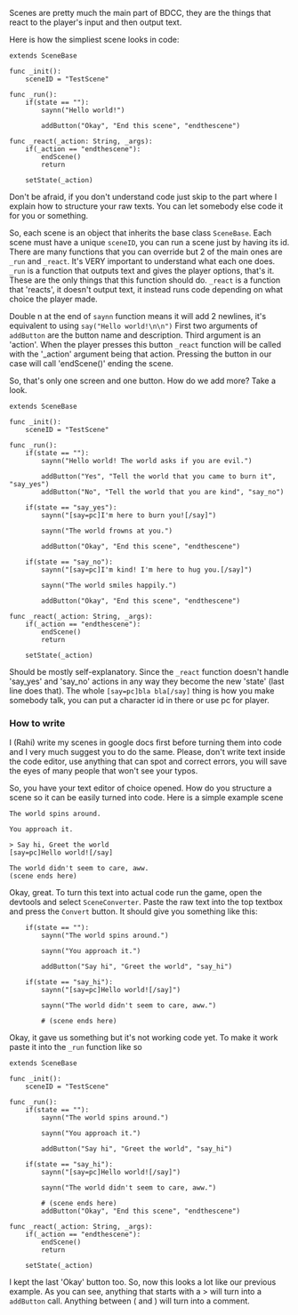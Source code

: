 Scenes are pretty much the main part of BDCC, they are the things that react to the player's input and then output text.

Here is how the simpliest scene looks in code:
```
extends SceneBase

func _init():
	sceneID = "TestScene"

func _run():
	if(state == ""):
		saynn("Hello world!")

		addButton("Okay", "End this scene", "endthescene")

func _react(_action: String, _args):
	if(_action == "endthescene"):
		endScene()
		return

	setState(_action)
```
Don't be afraid, if you don't understand code just skip to the part where I explain how to structure your raw texts. You can let somebody else code it for you or something.

So, each scene is an object that inherits the base class `SceneBase`. Each scene must have a unique `sceneID`, you can run a scene just by having its id. There are many functions that you can override but 2 of the main ones are `_run` and `_react`. It's VERY important to understand what each one does. `_run` is a function that outputs text and gives the player options, that's it. These are the only things that this function should do. `_react` is a function that 'reacts', it doesn't output text, it instead runs code depending on what choice the player made.

Double n at the end of `saynn` function means it will add 2 newlines, it's equivalent to using `say("Hello world!\n\n")`
First two arguments of `addButton` are the button name and description. Third argument is an 'action'. When the player presses this button `_react` function will be called with the '_action' argument being that action. Pressing the button in our case will call 'endScene()' ending the scene.

So, that's only one screen and one button. How do we add more? Take a look.

```
extends SceneBase

func _init():
	sceneID = "TestScene"

func _run():
	if(state == ""):
		saynn("Hello world! The world asks if you are evil.")

		addButton("Yes", "Tell the world that you came to burn it", "say_yes")
		addButton("No", "Tell the world that you are kind", "say_no")
		
	if(state == "say_yes"):
		saynn("[say=pc]I'm here to burn you![/say]")
		
		saynn("The world frowns at you.")

		addButton("Okay", "End this scene", "endthescene")

	if(state == "say_no"):
		saynn("[say=pc]I'm kind! I'm here to hug you.[/say]")
		
		saynn("The world smiles happily.")

		addButton("Okay", "End this scene", "endthescene")

func _react(_action: String, _args):
	if(_action == "endthescene"):
		endScene()
		return

	setState(_action)
```

Should be mostly self-explanatory. Since the `_react` function doesn't handle 'say_yes' and 'say_no' actions in any way they become the new 'state' (last line does that). The whole `[say=pc]bla bla[/say]` thing is how you make somebody talk, you can put a character id in there or use pc for player.


### How to write

I (Rahi) write my scenes in google docs first before turning them into code and I very much suggest you to do the same. Please, don't write text inside the code editor, use anything that can spot and correct errors, you will save the eyes of many people that won't see your typos.

So, you have your text editor of choice opened. How do you structure a scene so it can be easily turned into code. Here is a simple example scene

```
The world spins around.

You approach it.

> Say hi, Greet the world
[say=pc]Hello world![/say]

The world didn't seem to care, aww.
(scene ends here)
```

Okay, great. To turn this text into actual code run the game, open the devtools and select `SceneConverter`. Paste the raw text into the top textbox and press the `Convert` button. It should give you something like this:

```
	if(state == ""):
		saynn("The world spins around.")

		saynn("You approach it.")

		addButton("Say hi", "Greet the world", "say_hi")

	if(state == "say_hi"):
		saynn("[say=pc]Hello world![/say]")

		saynn("The world didn't seem to care, aww.")

		# (scene ends here)
```

Okay, it gave us something but it's not working code yet. To make it work paste it into the `_run` function like so

```
extends SceneBase

func _init():
	sceneID = "TestScene"

func _run():
	if(state == ""):
		saynn("The world spins around.")

		saynn("You approach it.")

		addButton("Say hi", "Greet the world", "say_hi")

	if(state == "say_hi"):
		saynn("[say=pc]Hello world![/say]")

		saynn("The world didn't seem to care, aww.")

		# (scene ends here)
		addButton("Okay", "End this scene", "endthescene")

func _react(_action: String, _args):
	if(_action == "endthescene"):
		endScene()
		return

	setState(_action)
```

I kept the last 'Okay' button too. So, now this looks a lot like our previous example. As you can see, anything that starts with a > will turn into a `addButton` call. Anything between ( and ) will turn into a comment.